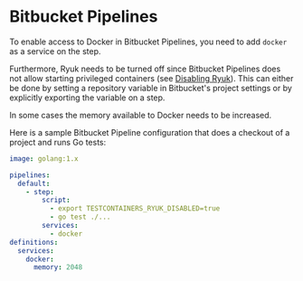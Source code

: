 # Bitbucket Pipelines

To enable access to Docker in Bitbucket Pipelines, you need to add `docker` as a service on the step.

Furthermore, Ryuk needs to be turned off since Bitbucket Pipelines does not allow starting privileged containers (see [Disabling Ryuk](../../features/configuration.md#disabling-ryuk)). This can either be done by setting a repository variable in Bitbucket's project settings or by explicitly exporting the variable on a step.

In some cases the memory available to Docker needs to be increased.

Here is a sample Bitbucket Pipeline configuration that does a checkout of a project and runs Go tests:

```yml
image: golang:1.x

pipelines:
  default:
    - step:
        script:
          - export TESTCONTAINERS_RYUK_DISABLED=true
          - go test ./...
        services:
          - docker
definitions:
  services:
    docker:
      memory: 2048
```
